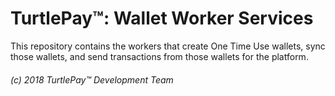 # TurtlePay™: Wallet Worker Services

This repository contains the workers that create One Time Use wallets, sync those wallets, and send transactions from those wallets for the platform.

###### (c) 2018 TurtlePay™ Development Team
